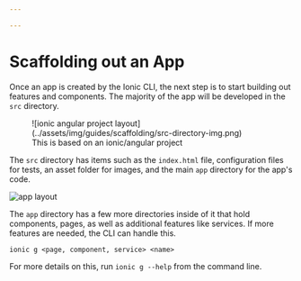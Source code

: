 ```yaml
---

---
```


# Scaffolding out an App

Once an app is created by the Ionic CLI, the next step is to start building out features and components. The majority of the app will be developed in the `src` directory.


<figure>
![ionic angular project layout](../assets/img/guides/scaffolding/src-directory-img.png)
<figcaption>This is based on an ionic/angular project</figcaption>
</figure>

The `src` directory has items such as the `index.html` file, configuration files for tests, an asset folder for images, and the main `app` directory for the app's code.


![app layout](../assets/img/guides/scaffolding/src-directory-app-img.png)

The `app` directory has a few more directories inside of it that hold components, pages, as well as additional features like services. If more features are needed, the CLI can handle this.

```
ionic g <page, component, service> <name>
```

For more details on this, run `ionic g --help` from the command line.


